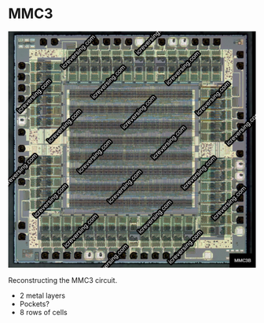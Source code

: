 # MMC3

![MMC3B_top.jpg](imgstore\MMC3B_top.jpg)

Reconstructing the MMC3 circuit.

- 2 metal layers
- Pockets?
- 8 rows of cells
